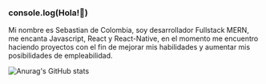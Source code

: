 ### console.log(Hola!👋)

Mi nombre es Sebastian de Colombia, soy desarrollador Fullstack MERN, me encanta Javascript, React y React-Native, en el momento me encuentro haciendo proyectos con el fin de mejorar mis habilidades y aumentar mis posibilidades de empleabilidad.

![Anurag's GitHub stats](https://github-readme-stats.vercel.app/api?username=Sebazt&show_icons=true&theme=radical)
